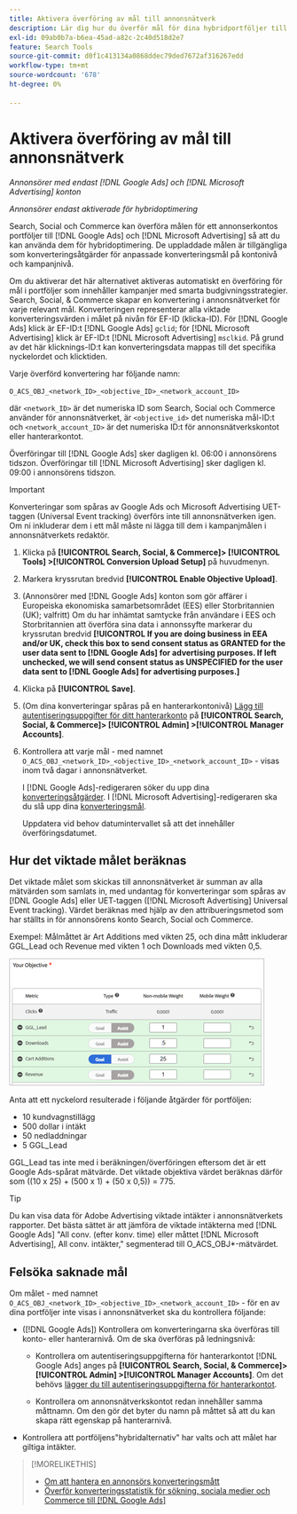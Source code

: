 ```yaml
---
title: Aktivera överföring av mål till annonsnätverk
description: Lär dig hur du överför mål för dina hybridportföljer till  [!DNL Google Ads] och [!DNL Microsoft Advertising].
exl-id: 09ab0b7a-b6ea-45ad-a82c-2c40d518d2e7
feature: Search Tools
source-git-commit: d0f1c413134a0868ddec79ded7672af316267edd
workflow-type: tm+mt
source-wordcount: '678'
ht-degree: 0%

---
```


# Aktivera överföring av mål till annonsnätverk

*Annonsörer med endast [!DNL Google Ads] och [!DNL Microsoft Advertising] konton*

*Annonsörer endast aktiverade för hybridoptimering*

Search, Social och Commerce kan överföra målen för ett annonserkontos portföljer till [!DNL Google Ads] och [!DNL Microsoft Advertising] så att du kan använda dem för hybridoptimering. De uppladdade målen är tillgängliga som konverteringsåtgärder för anpassade konverteringsmål på kontonivå och kampanjnivå.

Om du aktiverar det här alternativet aktiveras automatiskt en överföring för mål i portföljer som innehåller kampanjer med smarta budgivningsstrategier. Search, Social, &amp; Commerce skapar en konvertering i annonsnätverket för varje relevant mål. Konverteringen representerar alla viktade konverteringsvärden i målet på nivån för EF-ID (klicka-ID). För [!DNL Google Ads] klick är EF-ID:t [!DNL Google Ads] `gclid`; för [!DNL Microsoft Advertising] klick är EF-ID:t [!DNL Microsoft Advertising] `msclkid`. På grund av det här klicknings-ID:t kan konverteringsdata mappas till det specifika nyckelordet och klicktiden.

Varje överförd konvertering har följande namn:

`O_ACS_OBJ_<network_ID>_<objective_ID>_<network_account_ID>`

där `<network_ID>` är det numeriska ID som Search, Social och Commerce använder för annonsnätverket, är `<objective_id>` det numeriska mål-ID:t och `<network_account_ID>` är det numeriska ID:t för annonsnätverkskontot eller hanterarkontot.

Överföringar till [!DNL Google Ads] sker dagligen kl. 06:00 i annonsörens tidszon. Överföringar till [!DNL Microsoft Advertising] sker dagligen kl. 09:00 i annonsörens tidszon.

>[!IMPORTANT]
>
>Konverteringar som spåras av Google Ads och Microsoft Advertising UET-taggen (Universal Event tracking) överförs inte till annonsnätverken igen. Om ni inkluderar dem i ett mål måste ni lägga till dem i kampanjmålen i annonsnätverkets redaktör.

1. Klicka på **[!UICONTROL Search, Social, & Commerce]> [!UICONTROL Tools] >[!UICONTROL Conversion Upload Setup]** på huvudmenyn.

1. Markera kryssrutan bredvid **[!UICONTROL Enable Objective Upload]**.

1. (Annonsörer med [!DNL Google Ads] konton som gör affärer i Europeiska ekonomiska samarbetsområdet (EES) eller Storbritannien (UK); valfritt) Om du har inhämtat samtycke från användare i EES och Storbritannien att överföra sina data i annonssyfte markerar du kryssrutan bredvid **[!UICONTROL If you are doing business in EEA and/or UK, check this box to send consent status as GRANTED for the user data sent to [!DNL Google Ads] for advertising purposes. If left unchecked, we will send consent status as UNSPECIFIED for the user data sent to [!DNL Google Ads] for advertising purposes.]**

1. Klicka på **[!UICONTROL Save]**.

1. (Om dina konverteringar spåras på en hanterarkontonivå) [Lägg till autentiseringsuppgifter för ditt hanterarkonto](/help/search-social-commerce/admin/manager-accounts.md) på **[!UICONTROL Search, Social, & Commerce]> [!UICONTROL Admin] >[!UICONTROL Manager Accounts]**.

1. Kontrollera att varje mål - med namnet `O_ACS_OBJ_<network_ID>_<objective_ID>_<network_account_ID>` - visas inom två dagar i annonsnätverket.

   I [!DNL Google Ads]-redigeraren söker du upp dina [konverteringsåtgärder](https://support.google.com/google-ads/answer/11461796). I [!DNL Microsoft Advertising]-redigeraren ska du slå upp dina [konverteringsmål](https://help.ads.microsoft.com/#apex/ads/en/56709).

   Uppdatera vid behov datumintervallet så att det innehåller överföringsdatumet.

## Hur det viktade målet beräknas

Det viktade målet som skickas till annonsnätverket är summan av alla mätvärden som samlats in, med undantag för konverteringar som spåras av [!DNL Google Ads] eller UET-taggen ([!DNL Microsoft Advertising] Universal Event tracking). Värdet beräknas med hjälp av den attribueringsmetod som har ställts in för annonsörens konto Search, Social och Commerce.

Exempel: Målmåttet är Art Additions med vikten 25, och dina mått inkluderar GGL_Lead och Revenue med vikten 1 och Downloads med vikten 0,5.

![Exempel på ett viktat mål](/help/search-social-commerce/assets/objective-example.png "Exempel på ett viktat mål")

Anta att ett nyckelord resulterade i följande åtgärder för portföljen:

* 10 kundvagnstillägg
* 500 dollar i intäkt
* 50 nedladdningar
* 5 GGL_Lead

GGL_Lead tas inte med i beräkningen/överföringen eftersom det är ett Google Ads-spårat mätvärde. Det viktade objektiva värdet beräknas därför som ((10 x 25) + (500 x 1) + (50 x 0,5)) = 775.

>[!TIP]
>
>Du kan visa data för Adobe Advertising viktade intäkter i annonsnätverkets rapporter. Det bästa sättet är att jämföra de viktade intäkterna med [!DNL Google Ads] &quot;All conv. (efter konv. time) eller måttet [!DNL Microsoft Advertising], All conv. intäkter,&quot; segmenterad till O_ACS_OBJ*-mätvärdet.<!--clarify -->

## Felsöka saknade mål

Om målet - med namnet `O_ACS_OBJ_<network_ID>_<objective_ID>_<network_account_ID>` - för en av dina portföljer inte visas i annonsnätverket ska du kontrollera följande:

* ([!DNL Google Ads]) Kontrollera om konverteringarna ska överföras till konto- eller hanterarnivå. Om de ska överföras på ledningsnivå:

   * Kontrollera om autentiseringsuppgifterna för hanterarkontot [!DNL Google Ads] anges på **[!UICONTROL Search, Social, & Commerce]> [!UICONTROL Admin] >[!UICONTROL Manager Accounts]**. Om det behövs [lägger du till autentiseringsuppgifterna för hanterarkontot](/help/search-social-commerce/admin/manager-accounts.md).

   * Kontrollera om annonsnätverkskontot redan innehåller samma måttnamn. Om den gör det byter du namn på måttet så att du kan skapa rätt egenskap på hanterarnivå.

* Kontrollera att portföljens&quot;hybridalternativ&quot; har valts och att målet har giltiga intäkter.

>[!MORELIKETHIS]
>
>* [Om att hantera en annonsörs konverteringsmått](/help/search-social-commerce/admin/conversion-metrics/conversion-metric-about.md)
>* [Överför konverteringsstatistik för sökning, sociala medier och Commerce till  [!DNL Google Ads]](conversion-metrics-upload-to-google.md)
